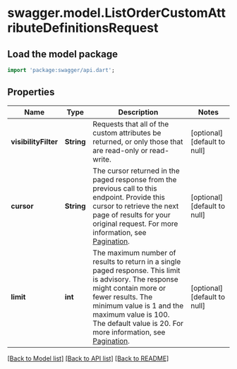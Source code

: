 # swagger.model.ListOrderCustomAttributeDefinitionsRequest

## Load the model package
```dart
import 'package:swagger/api.dart';
```

## Properties
Name | Type | Description | Notes
------------ | ------------- | ------------- | -------------
**visibilityFilter** | **String** | Requests that all of the custom attributes be returned, or only those that are read-only or read-write. | [optional] [default to null]
**cursor** | **String** | The cursor returned in the paged response from the previous call to this endpoint.  Provide this cursor to retrieve the next page of results for your original request.  For more information, see [Pagination](https://developer.squareup.com/docs/working-with-apis/pagination). | [optional] [default to null]
**limit** | **int** | The maximum number of results to return in a single paged response. This limit is advisory.  The response might contain more or fewer results. The minimum value is 1 and the maximum value is 100.  The default value is 20. For more information, see [Pagination](https://developer.squareup.com/docs/working-with-apis/pagination). | [optional] [default to null]

[[Back to Model list]](../README.md#documentation-for-models) [[Back to API list]](../README.md#documentation-for-api-endpoints) [[Back to README]](../README.md)

